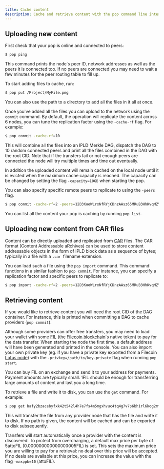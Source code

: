```yaml
---
title: Cache content
description: Cache and retrieve content with the pop command line interface.
---
```


## Uploading new content

First check that your pop is online and connected to peers:

```bash
$ pop ping
```

This command prints the node's peer ID,  network addresses as well as the peers it is connected too. If no peers are
connected you may need to wait a few minutes for the peer routing table to fill up.

To start adding files to cache, run:

```bash
$ pop put /Project/MyFile.png
```

You can also use the path to a directory to add all the files in it all at once.

Once you've added all the files you can upload to the network using the `commit` command. By default, the operation
will replicate the content across 6 nodes, you can tune the replication factor using the `-cache-rf` flag. For example:

```bash
$ pop commit -cache-rf=10
```

This will combine all the files into an IPLD Merkle DAG, dispatch the DAG to 10 random connected peers
and print all the files combined in the DAG with the root CID. Note that if the transfers fail or not enough peers are connected the node will try multiple times and time out eventually.

In addition the uploaded content will remain cached on the local node until it is evicted when the maximum cache capacity
is reached. The capacity can be changed by setting the flag `-capacity=10GB` when starting the pop.

You can also specify specific remote peers to replicate to using the `-peers` flag.

```bash
$ pop commit -cache-rf=2 -peers=12D3KooWLrxNfRYjCDnzAAsz65MRuB3HhKvqMZYmvxKPFtxSBjRm
```

You can list all the content your pop is caching by running `pop list`.

## Uploading new content from CAR files

Content can be directly uploaded and replicated from [CAR](https://ipld.io/specs/transport/car/) files. The CAR format (Content Addressable aRchives) can be used to store content addressable objects in the form of IPLD block data as a sequence of bytes; typically in a file with a `.car `filename extension.

You can load such a file using the `pop import` command. This command functions in a similar fashion to `pop commit`.
For instance, you can specify a replication factor and specific peers to replicate to:

```bash
$ pop import -cache-rf=2 -peers=12D3KooWLrxNfRYjCDnzAAsz65MRuB3HhKvqMZYmvxKPFtxSBjRm my-car-file.car
```

## Retrieving content

If you would like to retrieve content you will need the root CID of the DAG container. For instance, this is printed when committing a DAG to cache providers (`pop commit`).

Although some providers can offer free transfers, you may need to load your wallet with some [FIL](https://spec.filecoin.io/systems/filecoin_token/) (the [Filecoin blockchain](https://spec.filecoin.io/)'s native token) to pay for the data transfer. When starting the node the first time, a default address will have been generated and printed in the console. You can also import your own private key (eg. if you have a private key exported from a Filecoin [Lotus node](https://lotus.filecoin.io/docs/set-up/install/)) with the `-privkey=/path/to/key.private` flag when running `pop start`.

 You can buy FIL on an exchange and send it to your address for payments. Payment amounts are typically small. 1FIL should be enough for transferring large amounts of content and last you a long time.

To retrieve a file and write it to disk, you can use the `get` command. For example:

```bash
$ pop get bafy2bzacebyfxk42t542l4h7e7fs4m5mgxhvuc4tq4g7v7p6bhirl6kog2mfc/MyFile.jpg ~/Downloads/MyFile.jpg
```

This will transfer the file from any provider node that has the file and write it to disk. If no path is given, the content will be cached and can be exported to disk subsequently.

Transfers will start automatically once a provider with the content is discovered. To protect from overcharging, a default max price per byte of 5attoFIL (0.000000000000000005FIL) is set. This sets the maximum price you are willing to pay for a retrieval: no deal over this price will be accepted. If no deals are available at this price, you can increase the value with the flag `-maxppb=10` (attoFIL).
